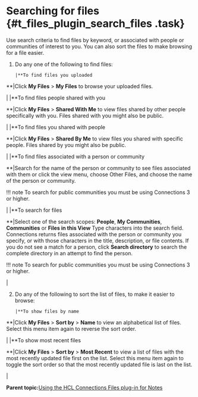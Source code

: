 # Searching for files {#t_files_plugin_search_files .task}

Use search criteria to find files by keyword, or associated with people or communities of interest to you. You can also sort the files to make browsing for a file easier.

1.  Do any one of the following to find files:

        |**To find files you uploaded

**|Click **My Files** \> **My Files** to browse your uploaded files.

|
    |**To find files people shared with you

**|Click **My Files** \> **Shared With Me** to view files shared by other people specifically with you. Files shared with you might also be public.

|
    |**To find files you shared with people

**|Click **My Files** \> **Shared By Me** to view files you shared with specific people. Files shared by you might also be public.

|
    |**To find files associated with a person or community

**|Search for the name of the person or community to see files associated with them or click the view menu, choose Other Files, and choose the name of the person or community.

!!! note
    To search for public communities you must be using Connections 3 or higher.

|
    |**To search for files

**|Select one of the search scopes: **People**, **My Communities**, **Communities** or **Files in this View** Type characters into the search field. Connections returns files associated with the person or community you specify, or with those characters in the title, description, or file contents. If you do not see a match for a person, click **Search directory** to search the complete directory in an attempt to find the person.

!!! note
    To search for public communities you must be using Connections 3 or higher.

|

2.  Do any of the following to sort the list of files, to make it easier to browse:

        |**To show files by name

**|Click **My Files** \> **Sort by** \> **Name** to view an alphabetical list of files. Select this menu item again to reverse the sort order.

|
    |**To show most recent files

**|Click **My Files** \> **Sort by** \> **Most Recent** to view a list of files with the most recently updated file first on the list. Select this menu item again to toggle the sort order so that the most recently updated file is last on the list.

|


**Parent topic:**[Using the HCL Connections Files plug-in for Notes](../../connectors/enduser/c_files_plugin_overview.md)

